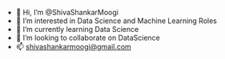 - 👋 Hi, I’m @ShivaShankarMoogi
- 👀 I’m interested in Data Science and Machine Learning Roles
- 🌱 I’m currently learning Data Science
- 💞️ I’m looking to collaborate on DataScience
- 📫 shivashankarmoogi@gmail.com

<!---
ShivaShankarMoogi/ShivaShankarMoogi is a ✨ special ✨ repository because its `README.md` (this file) appears on your GitHub profile.
You can click the Preview link to take a look at your changes.
--->
